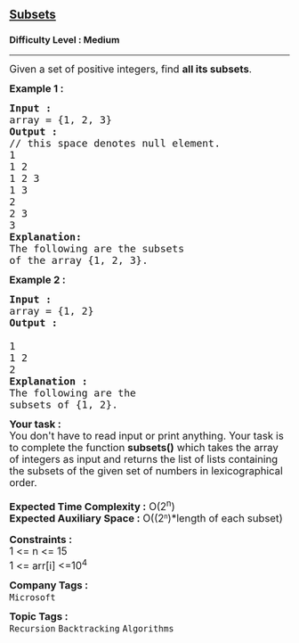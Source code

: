 <h2><a href="https://www.geeksforgeeks.org/problems/subsets-1613027340/1?page=2&category=Recursion&company=Microsoft,Google&sortBy=submissions">Subsets</a></h2><h3>Difficulty Level : Medium</h3><hr><div class="problems_problem_content__Xm_eO"><p><span style="font-size: 18px;">Given a set of positive integers, find <strong>all its subsets</strong>.</span></p>
<p><strong><span style="font-size: 18px;">Example 1 :</span></strong></p>
<pre><span style="font-size: 18px;"><strong>Input :</strong> </span>
<span style="font-size: 18px;">array = {1, 2, 3}</span>
<strong><span style="font-size: 18px;">Output :</span></strong>
<span style="font-size: 18px;">// this space denotes null element. 
1
1 2
1 2 3
1 3
2
2 3
3</span>
<strong><span style="font-size: 18px;">Explanation: </span></strong>
<span style="font-size: 18px;">The following are the subsets 
of the array {1, 2, 3}.</span></pre>
<p><strong><span style="font-size: 18px;">Example 2 :</span></strong></p>
<pre><strong><span style="font-size: 18px;">Input :</span></strong>
<span style="font-size: 18px;">array = {1, 2}</span>
<strong><span style="font-size: 18px;">Output :
</span></strong><span style="font-size: 18px;">
1 
1 2
2</span>
<strong><span style="font-size: 18px;">Explanation :</span></strong>
<span style="font-size: 18px;">The following are the 
subsets of {1, 2}.</span></pre>
<div><strong><span style="font-size: 18px;">Your task :</span></strong></div>
<div><span style="font-size: 18px;">You don't have to read input or print anything. Your task is to complete the function <strong>subsets()</strong> which takes the array of integers as input and returns the list of lists containing the subsets of the given set of numbers in lexicographical order.</span></div>
<div>&nbsp;</div>
<div><span style="font-size: 18px;"><strong>Expected Time Complexity :</strong> O(2<sup>n</sup>)</span></div>
<div><span style="font-size: 18px;"><strong>Expected Auxiliary Space :</strong> O((</span><span style="font-size: 18px;">2</span><sup>n</sup><span style="font-size: 18px;">)</span><span style="font-size: 18px;">*length of each subset)</span></div>
<div>&nbsp;</div>
<div><strong><span style="font-size: 18px;">Constraints :</span></strong></div>
<div><span style="font-size: 18px;">1 &lt;= n &lt;= 15</span></div>
<div><span style="font-size: 18px;">1 &lt;= arr[i] &lt;=10<sup>4</sup></span></div></div><p><span style=font-size:18px><strong>Company Tags : </strong><br><code>Microsoft</code>&nbsp;<br><p><span style=font-size:18px><strong>Topic Tags : </strong><br><code>Recursion</code>&nbsp;<code>Backtracking</code>&nbsp;<code>Algorithms</code>&nbsp;